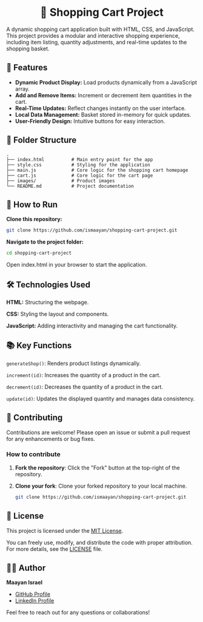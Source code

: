<h1 align="center">🛒 Shopping Cart Project</h1>

A dynamic shopping cart application built with HTML, CSS, and JavaScript. This project provides a modular and interactive shopping experience, including item listing, quantity adjustments, and real-time updates to the shopping basket.



## 📖 Features

- **Dynamic Product Display:** Load products dynamically from a JavaScript array.
- **Add and Remove Items:** Increment or decrement item quantities in the cart.
- **Real-Time Updates:** Reflect changes instantly on the user interface.
- **Local Data Management:** Basket stored in-memory for quick updates.
- **User-Friendly Design:** Intuitive buttons for easy interaction.



## 📂 Folder Structure

```plaintext
.
├── index.html          # Main entry point for the app
├── style.css           # Styling for the application
├── main.js             # Core logic for the shopping cart homepage
├── cart.js             # Core logic for the cart page
├── images/             # Product images
└── README.md           # Project documentation

```

## 🚀 How to Run 
**Clone this repository:**
```bash
git clone https://github.com/ismaayan/shopping-cart-project.git
```
**Navigate to the project folder:**
```bash
cd shopping-cart-project
```
Open index.html in your browser to start the application.


## 🛠️ Technologies Used
**HTML:** Structuring the webpage.

**CSS:** Styling the layout and components.

**JavaScript:** Adding interactivity and managing the cart functionality.

## 📚 Key Functions 
`generateShop()`: Renders product listings dynamically.

`increment(id)`: Increases the quantity of a product in the cart.

`decrement(id)`: Decreases the quantity of a product in the cart.

`update(id)`: Updates the displayed quantity and manages data consistency.


## 🙌 Contributing

Contributions are welcome! Please open an issue or submit a pull request for any enhancements or bug fixes.

### How to contribute

1. **Fork the repository**: Click the "Fork" button at the top-right of the repository.
2. **Clone your fork**: Clone your forked repository to your local machine.
   
   ```bash
   git clone https://github.com/ismaayan/shopping-cart-project.git


## 📄 License

This project is licensed under the [MIT License](./LICENSE).

You can freely use, modify, and distribute the code with proper attribution. For more details, see the [LICENSE](./LICENSE) file.


## 👩‍💻 Author

**Maayan Israel**

- [GitHub Profile](https://github.com/ismaayan)
- [LinkedIn Profile](https://www.linkedin.com/in/maayanisrael)

Feel free to reach out for any questions or collaborations!











